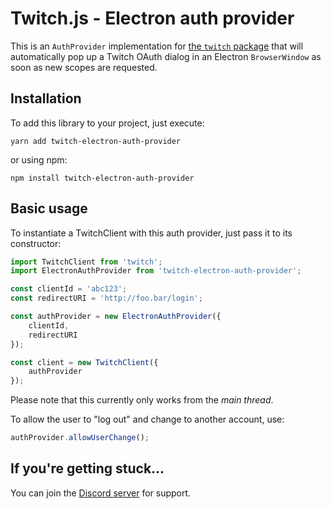 # Twitch.js - Electron auth provider

This is an `AuthProvider` implementation for [the `twitch` package](https://github.com/d-fischer/twitch)
that will automatically pop up a Twitch OAuth dialog in an Electron `BrowserWindow`
as soon as new scopes are requested.

## Installation

To add this library to your project, just execute:
	
	yarn add twitch-electron-auth-provider

or using npm:

	npm install twitch-electron-auth-provider

## Basic usage

To instantiate a TwitchClient with this auth provider, just pass it to its constructor:

```ts
import TwitchClient from 'twitch';
import ElectronAuthProvider from 'twitch-electron-auth-provider';

const clientId = 'abc123';
const redirectURI = 'http://foo.bar/login';

const authProvider = new ElectronAuthProvider({
    clientId,
    redirectURI
});

const client = new TwitchClient({
	authProvider
});
```

Please note that this currently only works from the *main thread*.

To allow the user to "log out" and change to another account, use:

```ts
authProvider.allowUserChange();
```

## If you're getting stuck...

You can join the [Discord server](https://discord.gg/b9ZqMfz) for support.
